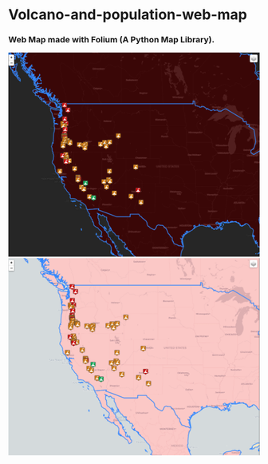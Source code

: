 # Volcano-and-population-web-map

### Web Map made with Folium (A Python Map Library).

![](./ss/ss2.PNG)
![](./ss/ss1.PNG)
